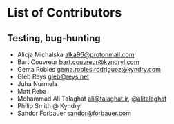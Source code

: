 # List of Contributors

## Testing, bug-hunting

* Alicja Michalska <alka96@protonmail.com>
* Bart Couvreur <bart.couvreur@kyndryl.com>
* Gema Robles <gema.robles.rodriguez@kyndry.com>
* Gleb Reys <gleb@reys.net>
* Juha Nurmela
* Matt Reba
* Mohammad Ali Talaghat <ali@talaghat.ir>, [@alitalaghat](https://github.com/alitalaghat)
* Philip Smith @ Kyndryl
* Sandor Forbauer <sandor@forbauer.com>
